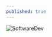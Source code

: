 ```yaml
---
published: true
---
```

![SoftwareDev]({{site.baseurl}}/images/Python-programming-for-hackers-compressed.jpg)
